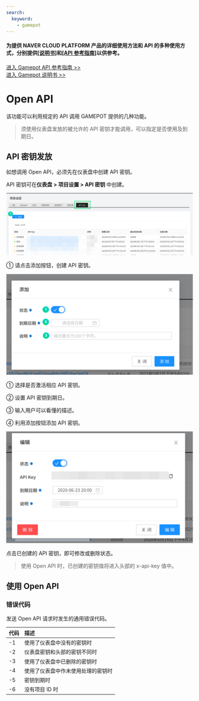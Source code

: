 ```yaml
---
search:
  keyword:
    - gamepot
---
```


#### **为提供 NAVER CLOUD PLATFORM 产品的详细使用方法和 API 的多种使用方式，分别提供<a href="https://guide.ncloud-docs.com/docs/zh/home" target="_blank">[说明书]</a>和<a href="https://api.ncloud-docs.com/docs/zh/home" target="_blank">[API 参考指南]</a>以供参考。**

<a href="https://api.ncloud-docs.com/docs/zh/game-gamepot" target="_blank">进入 Gamepot API 参考指南 >></a><br />
<a href="https://guide.ncloud-docs.com/docs/zh/game-gamepot-overview" target="_blank">进入 Gamepot 说明书 >></a>

# Open API

该功能可以利用规定的 API 调用 GAMEPOT 提供的几种功能。

> 须使用仪表盘发放的被允许的 API 密钥才能调用，可以指定是否使用及到期日。

## API 密钥发放

如想调用 Open API，必须先在仪表盘中创建 API 密钥。

API 密钥可在<b>仪表盘 > 项目设置 > API 密钥 </b>中创建。

![gamepot_api_01](./images/gamepot_api_01.png)

① 请点击添加按钮，创建 API 密钥。

![gamepot_api_02](./images/gamepot_api_02.png)

① 选择是否激活相应 API 密钥。

② 设置 API 密钥到期日。

③ 输入用户可以看懂的描述。

④ 利用添加按钮添加 API 密钥。

![gamepot_api_03](./images/gamepot_api_03.png)

点击已创建的 API 密钥，即可修改或删除状态。

> 使用 Open API 时，已创建的密钥值将进入头部的 x-api-key 值中。

## 使用 Open API

### 错误代码

发送 Open API 请求时发生的通用错误代码。

| 代码 | 描述                               |
| :--- | :--------------------------------- |
| -1   | 使用了仪表盘中没有的密钥时         |
| -2   | 仪表盘密钥和头部的密钥不同时       |
| -3   | 使用了仪表盘中已删除的密钥时       |
| -4   | 使用了仪表盘中作未使用处理的密钥时 |
| -5   | 密钥到期时                         |
| -6   | 没有项目 ID 时                     |


<!--

### 用户查询 API

使用用户 UID 查询用户。

#### 请求

- Method : GET
- URI : /user/{userID}

```text
GET
url : https://dashboard-api.gamepot.ntruss.com/v1/api/project/{projectId}/user/{userId}
Header : 'accept-language: ko'
Header : 'x-api-key: {从GamePot仪表盘中获取的API密钥}'
```

| 头部      | 类型   | 必填 | 描述                   |
| :-------- | :----- | :--- | :--------------------- |
| x-api-key | 字符串 | O    | GamePot 发放的认证密钥 |

| 属性      | 类型   | 描述                     |
| :-------- | :----- | :----------------------- |
| projectId | 字符串 | GamePot SDK 的 projectId |
| userId    | 字符串 | GamePot SDK 的 userId    |

#### 响应

成功

```javascript
{
  "status": 1,
  "result": {
    "id": "xxxxxxxxxxxxxx",
    "deleted": false,
    "store_id": "google",
    "country": "KR",
    "remoteip": "xxx.xxx.xxx.xxx",
    "adid": "test_s6SksBK",
    "device": "android",
    "network": "WI-FI",
    "version": "testVersion",
    "model": "test-111",
    "token": "test:Qz9Fd81H6O",
    "push": true,
    "night": true,
    "ad": true,
    "memo": null,
    "device_id": null,
    "createdAt": "Tue Apr 07 2020 16:32:17 GMT+0900 (GMT+09:00)",
    "updatedAt": "Tue Apr 07 2020 16:32:19 GMT+0900 (GMT+09:00)",
    "loginedAt": "Tue Apr 07 2020 16:32:19 GMT+0900 (GMT+09:00)",
    "deletedAt": null
  }
}
```

| 属性      | 类型   | 描述                                            |
| :-------- | :----- | :---------------------------------------------- |
| status    | Int    | 结果值\(1：成功，失败请参考错误代码\)           |
| id        | 字符串 | 用户 ID                                         |
| deleted   | 布尔型 | 是否删除会员\(true：删除，false：正常\)         |
| store_id  | 字符串 | 创建账户时访问的商店（google…）                 |
| country   | 字符串 | 用户国家代码（ISO 3166-1 标准）                 |
| remoteip  | 字符串 | 用户 IP                                         |
| adid      | 字符串 | 广告 ID                                         |
| device    | 字符串 | 设备种类（Android、ios）                        |
| network   | 字符串 | 用户访问网络（WI-FI…）                          |
| version   | 字符串 | 客户端的版本信息                                |
| model     | 字符串 | 用户设备型号名称                                |
| token     | 字符串 | 推送令牌                                        |
| push      | 布尔型 | 是否同意推送\(true：同意，false：不同意\)       |
| night     | 布尔型 | 是否同意夜间推送\(true：同意，false：不同意\)   |
| ad        | 布尔型 | 是否同意广告性推送\(true：同意，false：不同意\) |
| memo      | 字符串 | 会员备忘录                                      |
| device_id | 字符串 | 会员设备 ID                                     |
| createdAt | 字符串 | 会员创建日期                                    |
| updatedAt | 字符串 | 会员信息修改日期                                |
| loginedAt | 字符串 | 最后访问日期                                    |
| deletedAt | 字符串 | 会员删除日期                                    |

失败

```javascript
{
  "status": -6,
  "message": "projectId was wrong."
}
```

| 属性    | 类型   | 描述                                  |
| :------ | :----- | :------------------------------------ |
| status  | Int    | 结果值\(1：成功，失败请参考错误代码\) |
| message | 字符串 | 错误内容                              |

### 用户停用查询 API

使用用户 UID 查询用户是否已停用。

#### 请求

- Method : GET
- URI : /user/{userID}/block

```text
GET
url : https://dashboard-api.gamepot.ntruss.com/v1/api/project/{projectId}/user/{userId}/block
Header : 'accept-language: ko'
Header : 'x-api-key: {从GamePot仪表盘中获取的API密钥}'
```

| 头部      | 类型   | 必填 | 描述                   |
| :-------- | :----- | :--- | :--------------------- |
| x-api-key | 字符串 | O    | GamePot 发放的认证密钥 |

| 属性      | 类型   | 描述                     |
| :-------- | :----- | :----------------------- |
| projectId | 字符串 | GamePot SDK 的 projectId |
| userId    | 字符串 | GamePot SDK 的 userId    |

#### 响应

成功

```javascript
{
  "status": 1,
  "result": {
    "id": "xxxxxxxxxxxxxx",
    "member_id": "xxxxxxxxxxxxxx",
    "deleted": false,
    "type": "manual",
    "status": 1,
    "message": null,
    "messageMulti": [
      {
        "lang": "ko",
        "value": "测试-ko",
        "default": true
      }
    ],
    "startedAt": "Mon May 11 2020 12:02:00 GMT+0900 (GMT+09:00)",
    "endedAt": "Mon May 25 2020 22:00:00 GMT+0900 (GMT+09:00)",
    "createdAt": "Tue May 12 2020 14:06:40 GMT+0900 (GMT+09:00)",
    "updatedAt": "Tue May 12 2020 14:06:40 GMT+0900 (GMT+09:00)",
    "deletedAt": null,
    "category_id": ""
  }
}
```

| 属性        | 类型   | 描述                                                                            |
| :---------- | :----- | :------------------------------------------------------------------------------ |
| status      | Int    | 结果值\(1：成功，失败请参考错误代码\)                                           |
| id          | 字符串 | 用户停用信息相关 ID                                                             |
| member_id   | 字符串 | 用户 ID                                                                         |
| deleted     | 布尔型 | 是否删除用户停用信息\(true：删除，false：正常\)                                 |
| type        | 字符串 | 停用分类\(manual：手动，autopurchase：自动\)                                    |
| status      | Int    | 状态 \(1：激活，2：禁用\)                                                       |
| message     | 字符串 | 用户停用原因（目前未使用）                                                      |
| lang        | 字符串 | 停用消息语言                                                                    |
| value       | 字符串 | 停用原因消息                                                                    |
| default     | 布尔型 | 默认语言设置<br>messageMulti 中没有设备的语言值时，默认显示设置为 true 的消息。 |
| startedAt   | 字符串 | 停用开始日期                                                                    |
| endedAt     | 字符串 | 停用结束日期                                                                    |
| createdAt   | 布尔型 | 停用添加日期                                                                    |
| updatedAt   | 布尔型 | 停用修改日期                                                                    |
| deletedAt   | 布尔型 | 停用删除日期                                                                    |
| category_id | 字符串 | 停用分类 ID                                                                     |

失败

```javascript
{
  "status": -6,
  "message": "projectId was wrong."
}
```

| 属性    | 类型   | 描述                                     |
| :------ | :----- | :--------------------------------------- |
| status  | Int    | 结果值 \(1：成功，失败时请参考错误代码\) |
| message | 字符串 | 错误内容                                 |

### 用户停用设置 API

使用用户 UID 进行用户停用处理。

#### 请求

- Method : POST
- URI : /user/{userID}/block

```text
POST
url : https://dashboard-api.gamepot.ntruss.com/v1/api/project/{projectId}/user/{userId}/block
Header : 'accept-language: ko'
Header : 'content-type: application/json'
Header : 'x-api-key: {从GamePot仪表盘中获取的API密钥}'
data: '{
        "messageMulti": [
                {
                    "lang": "ko",
                    "value": "测试",
                    "default": true
                }
            ],
            "startedAt": "2020-05-11 12:02",
            "endedAt": "2020-05-25 22:00"
       }'
```

| 头部      | 类型   | 必填 | 描述                   |
| :-------- | :----- | :--- | :--------------------- |
| x-api-key | 字符串 | O    | GamePot 发放的认证密钥 |

| 属性      | 类型   | 描述                                                                            |
| :-------- | :----- | :------------------------------------------------------------------------------ |
| projectId | 字符串 | GamePot SDK 的 projectId                                                        |
| userId    | 字符串 | GamePot SDK 的 userId                                                           |
| lang      | 字符串 | 停用消息语言                                                                    |
| value     | 字符串 | 停用原因消息                                                                    |
| default   | 布尔型 | 默认语言设置<br>messageMulti 中没有设备的语言值时，默认显示设置为 true 的消息。 |
| startedAt | 字符串 | 停用开始日期`YYYY-MM-DD HH:mm`                                                  |
| endedAt   | 字符串 | 停用结束日期 `YYYY-MM-DD HH:mm`                                                 |

#### 响应

成功

```javascript
{
  "status": 1,
  "result": {
    "memberBlock": {
      "id": "xxxxxxxxxxxxx"
    }
  }
}
```

| 属性   | 类型   | 描述                                  |
| :----- | :----- | :------------------------------------ |
| status | Int    | 结果值\(1：成功，失败请参考错误代码\) |
| id     | 字符串 | 已停用的 ID                           |

失败

```javascript
{
  "status": -5,
  "message": "ApiKey was expired."
}
```

| 属性    | 类型   | 描述                                  |
| :------ | :----- | :------------------------------------ |
| status  | Int    | 结果值\(1：成功，失败请参考错误代码\) |
| message | 字符串 | 错误内容                              |

#### 错误代码

| 代码 | 描述                                                     |
| :--- | :------------------------------------------------------- |
| -11  | 正文中缺少数据                                           |
| -12  | messageMulti 值不是 JSON Array 时                        |
| -13  | startedAt 值的格式有误时。仅可使用`YYYY-MM-DD HH:mm`形式 |
| -14  | endedAt 值的格式有误时。仅可使用`YYYY-MM-DD HH:mm`形式   |
| -15  | messageMulti 值的数据格式有误时                          |
| -16  | messageMulti 值的数据中没有 default true 或存在多个时    |

### 每日访问者（DAU）查询 API

可以查询每日访问者。

#### 请求

- Method : GET
- URI : /user/statistics/dau

```text
GET
url : https://dashboard-api.gamepot.ntruss.com/v1/api/project/{projectId}/user/statistics/dau
Header : 'accept-language: ko'
Header : 'x-api-key: {从GamePot仪表盘中获取的API密钥}'
```

| 头部      | 类型   | 必填 | 描述                   |
| :-------- | :----- | :--- | :--------------------- |
| x-api-key | 字符串 | O    | GamePot 发放的认证密钥 |

| 属性      | 类型   | 描述                     |
| :-------- | :----- | :----------------------- |
| projectId | 字符串 | GamePot SDK 的 projectId |
| startDate | 字符串 | 开始查询日期`YYYY-MM-DD` |
| endDate   | 字符串 | 最终查询日期`YYYY-MM-DD` |

> 未输入 startDate、endDate 等查询条件时，将查询最近 30 天的数据。

#### 响应

成功

```javascript
{
  "status": 1,
  "result": {
    "totalCount": 3,
    "edges": [
      {
        "node": {
          "date": "Fri Apr 10 2020 09:00:00 GMT+0900 (Korean Standard Time)",
          "count": 2
        }
      },

      ...

      {
        "node": {
          "date": "Tue Apr 14 2020 09:00:00 GMT+0900 (Korean Standard Time)",
          "count": 4
        }
      }
    ]
  }
}
```

| 属性       | 类型   | 描述                                  |
| :--------- | :----- | :------------------------------------ |
| status     | Int    | 结果值\(1：成功，失败请参考错误代码\) |
| totalCount | Int    | dau 查询结果（个）数                  |
| date       | 字符串 | 统计时间                              |
| count      | Int    | （相应日期）DAU                       |

失败

```javascript
{
  "status": -11,
  "message": "startDate format was wrong.(YYYY-MM-DD)"
}
```

| 属性    | 类型   | 描述                                  |
| :------ | :----- | :------------------------------------ |
| status  | Int    | 结果值\(1：成功，失败请参考错误代码\) |
| message | 字符串 | 错误内容                              |

#### 错误代码

| 代码 | 描述                                               |
| :--- | :------------------------------------------------- |
| -11  | startDate 值的格式有误时。仅可使用`YYYY-MM-DD`形式 |
| -12  | endDate 值的格式有误时。仅可使用`YYYY-MM-DD`形式   |

### 新用户（NRU）查询 API

可以查询新用户。

#### 请求

- Method : GET
- URI : /user/statistics/nru

```text
GET
url : https://dashboard-api.gamepot.ntruss.com/v1/api/project/{projectId}/user/statistics/nru
Header : 'accept-language: ko'
Header : 'x-api-key: {从GamePot仪表盘中获取的API密钥}'
```

| 头部      | 类型   | 必填 | 描述                   |
| :-------- | :----- | :--- | :--------------------- |
| x-api-key | 字符串 | O    | GamePot 发放的认证密钥 |

| 属性      | 类型   | 描述                     |
| :-------- | :----- | :----------------------- |
| projectId | 字符串 | GamePot SDK 的 projectId |
| startDate | 字符串 | 开始查询日期`YYYY-MM-DD` |
| endDate   | 字符串 | 最终查询日期`YYYY-MM-DD` |

> 未输入 startDate、endDate 等查询条件时，将查询最近 30 天的数据。

#### 响应

成功

```javascript
{
  "status": 1,
  "result": {
    "totalCount": 3,
    "edges": [
      {
        "node": {
          "date": "2020-04-10",
          "count": 2
        }
      },

    ...

      {
        "node": {
          "date": "2020-04-14",
          "count": 1
        }
      }
    ]
  }
}
```

| 属性       | 类型   | 描述                                  |
| :--------- | :----- | :------------------------------------ |
| status     | Int    | 结果值\(1：成功，失败请参考错误代码\) |
| totalCount | int    | 查询（个）数                          |
| date       | 字符串 | 统计日期                              |
| count      | int    | （相应日期）NRU                       |

失败

```javascript
{
  "status": -11,
  "message": "startDate format was wrong.(YYYY-MM-DD)"
}
```

| 属性    | 类型   | 描述                                  |
| :------ | :----- | :------------------------------------ |
| status  | Int    | 结果值\(1：成功，失败请参考错误代码\) |
| message | 字符串 | 错误内容                              |

#### 错误代码

| 代码 | 描述                                               |
| :--- | :------------------------------------------------- |
| -11  | startDate 值的格式有误时。仅可使用`YYYY-MM-DD`形式 |
| -12  | endDate 值的格式有误时。仅可使用`YYYY-MM-DD`形式   |

### 同时访问者（CCU）查询 API

在所选的三个日期里，可按时间段查询同时访问者。

#### 请求

- Method : GET
- URI : /user/statistics/ccu

```text
GET
url : https://dashboard-api.gamepot.ntruss.com/v1/api/project/{projectId}/user/statistics/ccu
Header : 'accept-language: ko'
Header : 'x-api-key: {从GamePot仪表盘中获取的API密钥}'
```

| 头部      | 类型   | 必填 | 描述                   |
| :-------- | :----- | :--- | :--------------------- |
| x-api-key | 字符串 | O    | GamePot 发放的认证密钥 |

| 属性      | 类型   | 描述                       |
| :-------- | :----- | :------------------------- |
| projectId | 字符串 | GamePot SDK 的 projectId   |
| oneDate   | 字符串 | 第一个查询日期`YYYY-MM-DD` |
| twoDate   | 字符串 | 第二个查询日期`YYYY-MM-DD` |
| threeDate | 字符串 | 第三个查询日期`YYYY-MM-DD` |

> 提供 oneDate、twoDate、threeDate 的查询条件，未提供时可查询当天及前 2 日的访问者。

#### 响应

成功

```javascript
{
  "status": 1,
  "result": {
    "totalCount": 1440,
    "edges": [
      {
        "node": {
          "createdAt": "00:00",
          "one": 0,
          "two": 0,
          "three": 0
        }
      },

        ...

      {
        "node": {
          "createdAt": "23:59",
          "one": 0,
          "two": 0,
          "three": null
        }
      }
    ]
  }
}

```

| 属性       | 类型   | 描述                                  |
| :--------- | :----- | :------------------------------------ |
| status     | Int    | 结果值\(1：成功，失败请参考错误代码\) |
| totalCount | Int    | ccu 查询结果（个）数                  |
| createdAt  | 字符串 | 统计时间                              |
| one        | Int    | （第一个日期的）相应时间同时访问者数  |
| two        | Int    | （第二个日期的）相应时间同时访问者数  |
| three      | Int    | （第三个日期的）相应时间同时访问者数  |

失败

```javascript
{
  "status": -11,
  "message": "threeDate format was wrong.(YYYY-MM-DD)"
}
```

| 属性    | 类型   | 描述                                  |
| :------ | :----- | :------------------------------------ |
| status  | Int    | 结果值\(1：成功，失败请参考错误代码\) |
| message | 字符串 | 错误内容                              |

#### 错误代码

| 代码 | 描述                                               |
| :--- | :------------------------------------------------- |
| -11  | threeDate 值的格式有误时。仅可使用`YYYY-MM-DD`形式 |
| -12  | twoDate 值的格式有误时。仅可使用`YYYY-MM-DD`形式   |
| -13  | oneDate 值的格式有误时。仅可使用`YYYY-MM-DD`形式   |

### 支付查询 API

以支付 ID 查询支付明细。

#### 请求

- Method : GET
- URI : /purchase/{transactionID}

```text
GET
url : https://dashboard-api.gamepot.ntruss.com/v1/api/project/{projectId}/purchase/{transactionID}
Header : 'accept-language: ko'
Header : 'x-api-key: {从GamePot仪表盘中获取的API密钥}'
```

| 头部      | 类型   | 必填 | 描述                   |
| :-------- | :----- | :--- | :--------------------- |
| x-api-key | 字符串 | O    | GamePot 发放的认证密钥 |

| 属性          | 类型   | 描述                     |
| :------------ | :----- | :----------------------- |
| projectId     | 字符串 | GamePot SDK 的 projectId |
| transactionID | 字符串 | GamePot SDK 的支付 ID    |

#### 响应

成功

```javascript
{
  "status": 1,
  "result": {
    "status": 1,
    "exchange_price": 5000,
    "project_id": "xxxxxxxxxxxxxx",
    "store_id": "google",
    "payment_id": "google",
    "signature": "xxxxxxxxxxxxxxxxxxxxxxxxxxxx",
    "order_id": "u8934",
    "currency": "KRW",
    "userdata": "{\"unique_id\":\"u8934\",\"server_id\":\"\",\"player_id\":\"\",\"etc\":\"\"}",
    "price": 5000,
    "id": "xxxxxxxxxxxxxx",
    "unique_id": "u8934",
    "transaction_id": "xxxxxxxxxxxxxx",
    "createdAt": "Wed Mar 18 2020 17:55:29 GMT+0900 (GMT+09:00)",
    "updatedAt": "Wed Mar 18 2020 17:55:29 GMT+0900 (GMT+09:00)",
    "request": "https://xxxxxxxxxxxxxx",
    "response": "{\"status\":1}",
    "item_id": {
      "status": null,
      "type": "inapp",
      "name": "name_001",
      "prices": []
    },
    "user_id": {
      "id": "xxxxxxxxxxxxxx",
      "deleted": false,
      "store_id": "google",
      "country": "KR",
      "remoteip": "xxx.xxx.xxx.xxx",
      "adid": "xxxxxxxxxxxxxx",
      "device": "android",
      "network": "WIFI",
      "version": "10",
      "model": "Pixel_3",
      "token": "xxxxxxxxxxxxxx",
      "push": true,
      "night": false,
      "ad": true,
      "memo": null,
      "device_id": "xxxxxxxxxxxxxx",
      "createdAt": "Wed Mar 18 2020 17:54:41 GMT+0900 (GMT+09:00)",
      "updatedAt": "Wed Mar 18 2020 17:54:42 GMT+0900 (GMT+09:00)",
      "loginedAt": "Wed Mar 18 2020 17:54:41 GMT+0900 (GMT+09:00)",
      "deletedAt": null
    }
  }
}
```

| 属性                 | 类型   | 描述                                                        |
| :------------------- | :----- | :---------------------------------------------------------- |
| status               | Int    | 结果值\(1：成功，失败请参考错误代码\)                       |
| （result 的）status  | Int    | 支付结果值\(1：成功）                                       |
| exchange_price       | Int    | 支付金额（适用汇率）                                        |
| project_id           | 字符串 | GamePot SDK 的 projectId                                    |
| store_id             | 字符串 | 商店 ID（google、one、apple、galaxy）                       |
| payment_id           | 字符串 | 支付商店 ID（google、tpay…）ㅣ一般与 store_id 相同          |
| signature            | 字符串 | 签名                                                        |
| order_id             | 字符串 | Order ID                                                    |
| currency             | 字符串 | 货币                                                        |
| userdata             | 字符串 | 用户信息                                                    |
| price                | Int    | 支付金额                                                    |
| id                   | 字符串 | 支付数据的 unique ID                                        |
| unique_id            | 字符串 | Unique ID                                                   |
| transaction_id       | 字符串 | 商店支付 ID                                                 |
| createdAt            | 字符串 | 创建日期                                                    |
| updatedAt            | 字符串 | 更新日期                                                    |
| request              | 字符串 | 支付请求值                                                  |
| response             | 字符串 | 支付响应值                                                  |
| （item_id 的）status | 字符串 | （item_id 的）结果值                                        |
| type                 | 字符串 | 道具类型（应用内）                                          |
| name                 | 字符串 | 道具名称                                                    |
| prices               | 字符串 | 道具价格                                                    |
| user_id              |        | 响应成功值中 user_id 部分请参考<b><I>用户查询 API</I></b>。 |

失败

```javascript
{
  "status": -6,
  "message": "projectId was wrong."
}
```

| 属性    | 类型   | 描述                                     |
| :------ | :----- | :--------------------------------------- |
| status  | Int    | 结果值 \(1：成功，失败时请参考错误代码\) |
| message | 字符串 | 错误内容                                 |

### 支付取消查询 API

以支付 ID 查询取消支付明细。

> 仅限查询 Google 支付。

#### 请求

- Method : GET
- URI : /purchase/voided/{transactionID}

```text
GET
url : https://dashboard-api.gamepot.ntruss.com/v1/api/project/{projectId}/purchase/voided/{transactionID}
Header : 'accept-language: ko'
Header : 'x-api-key: {从GamePot仪表盘中获取的API密钥}'
```

| 头部      | 类型   | 必填 | 描述                   |
| :-------- | :----- | :--- | :--------------------- |
| x-api-key | 字符串 | O    | GamePot 发放的认证密钥 |

| 属性          | 类型   | 描述                     |
| :------------ | :----- | :----------------------- |
| projectId     | 字符串 | GamePot SDK 的 projectId |
| transactionID | 字符串 | GamePot SDK 的支付 ID    |

#### 响应

成功

```javascript
{
  "status": 1,
  "result": {
    "id": "xxxxxxxxxxxxxx",
    "member_id": "xxxxxxxxxxxxxx",
    "package_id": "xxx.xxx.xxxxxxx",
    "price": 3000,
    "deleted": false,
    "purchasedAt": "Fri Feb 21 2020 16:32:35 GMT+0900 (GMT+09:00)",
    "voidedAt": "Fri Feb 21 2020 16:33:58 GMT+0900 (GMT+09:00)",
    "createdAt": "Fri Feb 21 2020 17:25:10 GMT+0900 (GMT+09:00)",
    "updatedAt": "Fri Feb 21 2020 17:25:10 GMT+0900 (GMT+09:00)",
    "deletedAt": null,
    "currency": "KRW",
    "status": 0,
    "purchase_id": {
      "status": 1,
      "exchange_price": 3000,
      "project_id": "xxxxxxxxxxxxxxxxxx",
      "store_id": "google",
      "payment_id": "google",
      "signature": "xxxxxxxxxxxxxxxxxxxxxxxxxxxxxxxxxxxxxxxxxx",
      "order_id": "xxxxxxxxxxxxxx",
      "currency": "KRW",
      "userdata": "{\"unique_id\":\"\",\"server_id\":\"\",\"player_id\":\"\",\"etc\":\"\"}",
      "price": 3000,
      "id": "xxxxxxxxxxxxxx",
      "unique_id": "",
      "transaction_id": "GPA.3307-2597-6064-86473",
      "createdAt": "Fri Feb 21 2020 16:32:39 GMT+0900 (GMT+09:00)",
      "updatedAt": "Fri Feb 21 2020 17:25:10 GMT+0900 (GMT+09:00)",
      "request": "https://xxxxxxxxxxxxxxxxxxxxxxxxxxxx",
      "response": "{\"status\":1}"
    }
  }
}
```

| 属性        | 类型   | 描述                                                            |
| :---------- | :----- | :-------------------------------------------------------------- |
| status      | Int    | 结果值\(1：成功，失败请参考错误代码\)                           |
| id          | 字符串 | 取消支付 ID                                                     |
| member_id   | 字符串 | 用户 UID                                                        |
| package_id  | 字符串 | 包名                                                            |
| price       | int    | 支付金额                                                        |
| deleted     | 布尔型 | 是否删除\(true：删除，false：正常\)                             |
| purchasedAt | 字符串 | 支付日期                                                        |
| voidedAt    | 字符串 | 取消支付日期                                                    |
| createdAt   | 字符串 | 创建日期                                                        |
| updatedAt   | 字符串 | 更新日期                                                        |
| deletedAt   | 字符串 | 删除日期                                                        |
| currency    | 字符串 | 货币                                                            |
| status      | Int    | 状态                                                            |
| purchase_id |        | 响应成功值中 purchase_id 部分请参考<b><I>支付查询 API</I></b>。 |

失败

```javascript
{
  "status": -6,
  "message": "projectId was wrong."
}
```

| 属性    | 类型   | 描述                                     |
| :------ | :----- | :--------------------------------------- |
| status  | Int    | 结果值 \(1：成功，失败时请参考错误代码\) |
| message | 字符串 | 错误内容                                 |

### 支付销售统计查询 API

查询支付销售统计。

#### 请求

- Method : GET
- URI : /purchase/statistics

```text
GET
url : https://dashboard-api.gamepot.ntruss.com/v1/api/project/{projectId}/purchase/statistics?startDate={startDate}&endDate={endDate}&currency={currency}
Header : 'accept-language: ko'
Header : 'x-api-key: {从GamePot仪表盘中获取的API密钥}'
```

| 头部      | 类型   | 必填 | 描述                   |
| :-------- | :----- | :--- | :--------------------- |
| x-api-key | 字符串 | O    | GamePot 发放的认证密钥 |

| 属性      | 类型   | 描述                                                  |
| :-------- | :----- | :---------------------------------------------------- |
| projectId | 字符串 | GamePot SDK 的 projectId                              |
| startDate | 字符串 | 支付销售统计搜索开始日期`YYYY-MM-DD`                  |
| endDate   | 字符串 | 支付销售统计搜索结束日期`YYYY-MM-DD`                  |
| currency  | 字符串 | 支付销售统计货币搜索（全部…）<br>遵循 ISO 4217 标准。 |

> 未输入 startDate、endDate 等查询条件时，将查询最近 30 天的数据。

#### 响应

成功

```javascript
"status": 1,
  "result": {
    "totalCount": 13,
    "currencyList": [
      "KRW",
      "USD"
    ],
    "edges": [
      {
        "node": {
          "date": "2020-05-01",
          "count": 0
        }
      },
      {
        "node": {
          "date": "2020-05-02",
          "count": 0
        }
      },

...

      {
        "node": {
          "date": "2020-05-13",
          "count": 4008857.31
        }
      }
    ]
  }
}
```

| 属性         | 类型   | 描述                                  |
| :----------- | :----- | :------------------------------------ |
| status       | Int    | 结果值\(1：成功，失败请参考错误代码\) |
| totalCount   | Int    | 搜索结果值数                          |
| currencyList | 字符串 | 货币列表<br>遵循 ISO 4217 标准。      |
| date         | 字符串 | 统计日期                              |
| count        | 字符串 | 销量统计金额                          |

失败

```javascript
{
  "status": -6,
  "message": "projectId was wrong."
}
```

| 属性    | 类型   | 描述                                  |
| :------ | :----- | :------------------------------------ |
| status  | Int    | 结果值\(1：成功，失败请参考错误代码\) |
| message | 字符串 | 错误内容                              |

#### 错误代码

| 代码 | 描述                                               |
| :--- | :------------------------------------------------- |
| -11  | startDate 值的格式有误时。仅可使用`YYYY-MM-DD`形式 |
| -12  | endDate 值的格式有误时。仅可使用`YYYY-MM-DD`形式   |

### 角色查询 API

查询游戏内玩家 ID。

#### 请求

- Method : GET
- URI : /player/{playerID}

```text
GET
url : https://dashboard-api.gamepot.ntruss.com/v1/api/project/{projectId}/player/{playerID}
Header : 'accept-language: ko'
Header : 'x-api-key: {从GamePot仪表盘中获取的API密钥}'
```

| 头部      | 类型   | 必填 | 描述                   |
| :-------- | :----- | :--- | :--------------------- |
| x-api-key | 字符串 | O    | GamePot 发放的认证密钥 |

| 属性      | 类型   | 描述                     |
| :-------- | :----- | :----------------------- |
| projectId | 字符串 | GamePot SDK 的 projectId |
| playerID  | 字符串 | GamePot SDK 的玩家 ID    |

#### 响应

成功

```javascript
{
  "status": 1,
  "result": {
    "id": "xxxxxxxxxxxxxxx",
    "player_id": "测试ID",
    "server_id": "测试服务器",
    "name": "测试名称",
    "level": "12",
    "userdata": "dododo",
    "ip": "xxx.xxx.xxx.xxx",
    "createdAt": "Fri Feb 21 2020 14:15:33 GMT+0900 (GMT+09:00)",
    "updatedAt": "Fri Feb 21 2020 14:15:33 GMT+0900 (GMT+09:00)",
    "user_id": "xxxxxxxxxxxxxxx"
  }
}
```

| 属性      | 类型   | 描述                                  |
| :-------- | :----- | :------------------------------------ |
| status    | Int    | 结果值\(1：成功，失败请参考错误代码\) |
| id        | 字符串 | 用户 ID  / 请忽略它。                             |
| player_id | 字符串 | 玩家 ID                               |
| server_id | 字符串 | 服务器 ID                             |
| name      | 字符串 | 玩家名                                |
| level     | 字符串 | 玩家等级                              |
| userdata  | 字符串 | 添加的 Userdata                       |
| ip        | 字符串 | 玩家 IP                               |
| createdAt | 字符串 | 玩家创建日期                          |
| updatedAt | 字符串 | 玩家更新日期                          |
| user_id   | 字符串 | GAMEPOT UID                           |

失败

```javascript
{
  "status": -1,
  "message": "ApiKey was wrong."
}
```

| 属性    | 类型   | 描述                                     |
| :------ | :----- | :--------------------------------------- |
| status  | Int    | 结果值 \(1：成功，失败时请参考错误代码\) |
| message | 字符串 | 错误内容                                 |

### 优惠券使用查询 API

查询优惠券使用明细。

> 关键词优惠券仅可查询已使用的优惠券。

#### 请求

- Method : GET
- URI : /coupon/{couponNumber}

```text
GET
url : https://dashboard-api.gamepot.ntruss.com/v1/api/project/{projectId}/coupon/{couponNumber}?userData={userData}
Header : 'accept-language: ko'
Header : 'x-api-key: {从GamePot仪表盘中获取的API密钥}'
```

| 头部      | 类型   | 必填 | 描述                   |
| :-------- | :----- | :--- | :--------------------- |
| x-api-key | 字符串 | O    | GamePot 发放的认证密钥 |

| 属性         | 类型   | 描述                     |
| :----------- | :----- | :----------------------- |
| projectId    | 字符串 | GamePot SDK 的 projectId |
| couponNumber | 字符串 | 仪表盘发放的优惠券编号   |
| userData     | 字符串 | 用户数据                 |

#### 响应

成功

```javascript
{
  "status": 1,
  "result": {
    "id": "xxxxxxxxxxxxxxxx",
    "status": false,
    "enable": 1,
    "number": "xxxxxxxxxxxxxxxx",
    "userdata": "",
    "usedAt": null,
    "createdAt": "Wed May 13 2020 12:12:04 GMT+0900 (Korean Standard Time)",
    "request": null,
    "response": null,
    "coupon_id": {
      "id": "xxxxxxxxxxxxxxxx",
      "enable": 1,
      "type": "normal",
      "keyword": null,
      "desc": "第2季更新提前预约奖励",
      "used": 1,
      "count": 2010,
      "length": 7,
      "limit": null,
      "prefix": "",
      "suffix": "",
      "store_id": "",
      "startedAt": "Sun May 10 2020 16:35:00 GMT+0900 (Korean Standard Time)",
      "endedAt": "Sat May 23 2020 16:35:00 GMT+0900 (Korean Standard Time)",
      "items": [
        {
          "item_id": "xxxxxxxxxxxxxxxx",
          "store_item_id": "xxxxxxxxxxxxxxxx",
          "count": 10
        },
        {
          "item_id": "xxxxxxxxxxxxxxxx",
          "store_item_id": "xxxxxxxxxxxxxxxx",
          "count": 1
        }
      ]
    }
  }
}
```

| 属性                   | 类型   | 描述                                        |
| :--------------------- | :----- | :------------------------------------------ |
| status                 | Int    | 结果值\(1：成功，失败请参考错误代码\)       |
| id                     | 字符串 | 优惠券使用明细 ID                           |
| status                 | 布尔型 | 优惠券是否使用\(true：使用，false：未使用\) |
| enable                 | Int    | 是否可用                                    |
| number                 | 字符串 | 优惠券编号                                  |
| userdata               | 字符串 | 优惠券使用用户查询                          |
| usedAt                 | 字符串 | 优惠券使用日期                              |
| request                | 字符串 | 优惠券使用请求                              |
| response               | 字符串 | 优惠券使用响应                              |
| （coupon_id 的）id     | 字符串 | 优惠券 ID                                   |
| （coupon_id 的）enable | int    | 是否可用                                    |
| type                   | 字符串 | 优惠券类型                                  |
| keyword                | 字符串 | 关键词优惠券关键词                          |
| desc                   | 字符串 | 优惠券名称                                  |
| used                   | int    | 优惠券状态                                  |
| count                  | int    | 优惠券数量                                  |
| length                 | int    | 优惠券长度                                  |
| limit                  | 字符串 | 道具数量                                    |
| prefix                 | 字符串 | 优惠券后缀                                  |
| suffix                 | 字符串 | 优惠券前缀                                  |
| store_id               | 字符串 | 商店 ID（google、one、apple、galaxy）       |
| startedAt              | 字符串 | 优惠券使用开始日期                          |
| endedAt                | 字符串 | 优惠券使用结束日期                          |
| item_id                | 字符串 | 道具 ID                                     |
| store_item_id          | 字符串 | 道具商店 ID                                 |
| count                  | int    | 道具数量                                    |

失败

```javascript
{
  "status": -1,
  "message": "ApiKey was wrong."
}
```

| 属性    | 类型   | 描述                                     |
| :------ | :----- | :--------------------------------------- |
| status  | Int    | 结果值 \(1：成功，失败时请参考错误代码\) |
| message | 字符串 | 错误内容                                 |

### 优惠券使用 API

可以使用优惠券。

#### 请求

- Method : PUT
- URI : /store/{storeID}/user/{userID}/coupon/{couponNumber}

```text
PUT
url : https://dashboard-api.gamepot.ntruss.com/v1/api/project/{projectId}/store/{storeID}/user/{userID}/coupon/{couponNumber}
Header : 'accept-language: ko'
Header : 'x-api-key: {从GamePot仪表盘中获取的API密钥}'
```

| 头部      | 类型   | 必填 | 描述                   |
| :-------- | :----- | :--- | :--------------------- |
| x-api-key | 字符串 | O    | GamePot 发放的认证密钥 |

| 属性         | 类型   | 描述                                  |
| :----------- | :----- | :------------------------------------ |
| projectId    | 字符串 | GamePot SDK 的 projectId              |
| storeID      | 字符串 | 商店 ID（google、one、apple、galaxy） |
| userID       | 字符串 | GamePot SDK 的用户 UID                |
| couponNumber | 字符串 | 优惠券编号                            |

#### 响应

成功

```javascript
{
  "status": 1,
  "message": "success"
}
```

| 属性    | 类型   | 描述                                  |
| :------ | :----- | :------------------------------------ |
| status  | Int    | 结果值\(1：成功，失败请参考错误代码\) |
| message | 字符串 | 结果内容                              |

失败

```javascript
{
  "status": -5,
  "message": "ApiKey was expired."
}
```

| 属性      | 类型   | 描述                                     |
| :-------- | :----- | :--------------------------------------- |
| status    | Int    | 结果值 \(1：成功，失败时请参考错误代码\) |
| message   | 字符串 | 错误内容                                 |
| errorcode | 字符串 | 错误代码                                 |

### 发布中的公告事项 API

可以查看发布中的公告事项。

#### 请求

- Method : GET
- URI : /store/{storeID}/notice/posting

```text
GET
url : https://dashboard-api.gamepot.ntruss.com/v1/api/project/{projectId}/store/{storeID}/notice/posting
Header : 'accept-language: ko'
Header : 'x-api-key: {从GamePot仪表盘中获取的API密钥}'
```

| 头部      | 类型   | 必填 | 描述                   |
| :-------- | :----- | :--- | :--------------------- |
| x-api-key | 字符串 | O    | GamePot 发放的认证密钥 |

| 属性      | 类型   | 描述                                  |
| :-------- | :----- | :------------------------------------ |
| projectId | 字符串 | GamePot SDK 的 projectId              |
| storeID   | 字符串 | 商店 ID（google、one、apple、galaxy） |

#### 响应

成功

```javascript
{
  "status": 1,
  "result": {
    "totalCount": 1,
    "baseUrl": "https://kr.object.ncloudstorage.com/gamepot-rms76mi9",
    "edges": [
      {
        "node": {
          "id": "Tm90aWNlOjU5ZDY3MTE3LTYyZWUtNGY0ZC04YTc0LTIyZmIzZWNjYmJiMQ==",
          "store_id": "",
          "enable": true,
          "url": null,
          "scheme": null,
          "startDate": "Fri May 01 2020 15:21:00 GMT+0900 (Korean Standard Time)",
          "endDate": "Sun May 31 2020 18:24:00 GMT+0900 (Korean Standard Time)",
          "image": [
            {
              "lang": "ko",
              "value": "/notices/06cd531c-ff20-4139-bfa3-317def49dcc8.png",
              "default": true
            }
          ]
        }
      }
    ]
  }
}
```

| 属性       | 类型   | 描述                                   |
| :--------- | :----- | :------------------------------------- |
| status     | Int    | 结果值\(1：成功，失败请参考错误代码\)  |
| totalCount | 字符串 | 公告事项（图像）查询（个）数           |
| baseUrl    | 字符串 | Object Storage Bucket URL              |
| id         | 字符串 | （相应图像的）唯一 ID                  |
| store_id   | 字符串 | 支付商店（google、one、apple、galaxy） |
| enable     | 布尔型 | 是否激活公告事项                       |
| url        | 字符串 | （单击操作）url                        |
| scheme     | 字符串 | （单击操作）scheme                     |
| startDate  | 字符串 | 公告开始日期                           |
| endDate    | 字符串 | 公告结束日期                           |
| lang       | 字符串 | 语言                                   |
| value      | 字符串 | （baseUrl 以下）资源地址               |
| default    | 布尔型 | 是否为默认语言                         |

失败

```javascript
{
  "status": -1,
  "message": "ApiKey was wrong."
}
```

| 属性    | 类型   | 描述                                     |
| :------ | :----- | :--------------------------------------- |
| status  | Int    | 结果值 \(1：成功，失败时请参考错误代码\) |
| message | 字符串 | 错误内容                                 |

-->